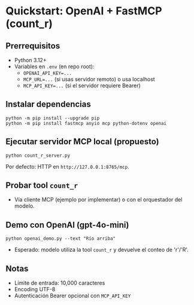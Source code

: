 # Quickstart: OpenAI + FastMCP (count_r)

## Prerrequisitos
- Python 3.12+
- Variables en `.env` (en repo root):
  - `OPENAI_API_KEY=...`
  - `MCP_URL=...` (si usas servidor remoto) o usa localhost
  - `MCP_API_KEY=...` (si el servidor requiere Bearer)

## Instalar dependencias
```
python -m pip install --upgrade pip
python -m pip install fastmcp anyio mcp python-dotenv openai
```

## Ejecutar servidor MCP local (propuesto)
```
python count_r_server.py
```
Por defecto: HTTP en `http://127.0.0.1:8765/mcp`.

## Probar tool `count_r`
- Vía cliente MCP (ejemplo por implementar) o con el orquestador del modelo.

## Demo con OpenAI (gpt-4o-mini)
```
python openai_demo.py --text "Río arriba"
```
- Esperado: modelo utiliza la tool `count_r` y devuelve el conteo de 'r'/'R'.

## Notas
- Límite de entrada: 10,000 caracteres
- Encoding UTF-8
- Autenticación Bearer opcional con `MCP_API_KEY`

